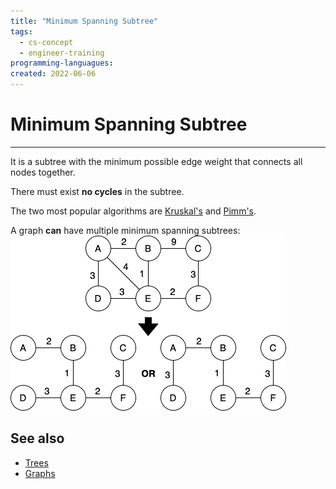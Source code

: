```yaml
---
title: "Minimum Spanning Subtree"
tags:
  - cs-concept
  - engineer-training
programming-languagues:
created: 2022-06-06
---
```

# Minimum Spanning Subtree
---
It is a subtree with the minimum possible edge weight that connects all nodes together.

There must exist **no cycles** in the subtree.

The two most popular algorithms are [Kruskal's](notes/kruskals-algorithm.md) and [Pimm's](notes/pimms-algorithm.md).

A graph **can** have multiple minimum spanning subtrees:
![](/notes/images/minimum_spanning_subtree.png)

## See also
- [Trees](notes/trees.md)
- [Graphs](notes/graphs.md)
